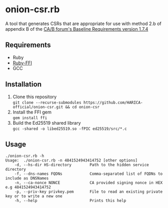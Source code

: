 # onion-csr.rb

A tool that generates CSRs that are appropriate for use with method 2.b of appendix B of the [CA/B forum's Baseline Requirements version 1.7.4](https://cabforum.org/wp-content/uploads/CA-Browser-Forum-BR-1.7.4.pdf)

## Requirements
* Ruby
* [Ruby-FFI](https://github.com/ffi/ffi)
* GCC

## Installation
1. Clone this repository  
`git clone --recurse-submodules https://github.com/HARICA-official/onion-csr.git && cd onion-csr`
2. Install the FFI gem  
`gem install ffi`
3. Build the Ed25519 shared library  
`gcc -shared -o libed25519.so -fPIC ed25519/src/*.c`

## Usage
```
./onion-csr.rb -h
Usage:  ./onion-csr.rb -n 4841524943414752 [other options]
    -d, --hs-dir HS-directory        Path to the hidden service directory
    -f, --dns-names FQDNs            Comma-separated list of FQDNs to include as DNSNames
    -n, --ca-nonce NONCE             CA provided signing nonce in HEX e.g 4841524943414752
    -p, --priv-key privkey.pem       File to read an existing private key or to write a new one
    -h, --help                       Prints this help
```
